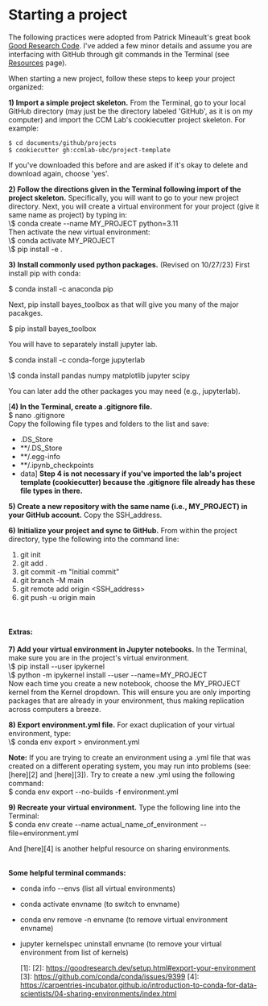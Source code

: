 # Starting a project
The following practices were adopted from Patrick Mineault's great book [Good Research Code](https://goodresearch.dev/). I've added a few minor details and assume you are interfacing with GitHub through git commands in the Terminal (see [Resources](resources) page). 

When starting a new project, follow these steps to keep your project organized:  

**1) Import a simple project skeleton.** From the Terminal, go to your local GitHub directory (may just be the directory labeled 'GitHub', as it is on my computer) and import the CCM Lab's cookiecutter project skeleton. For example:

```
$ cd documents/github/projects  
$ cookiecutter gh:ccmlab-ubc/project-template
```

If you've downloaded this before and are asked if it's okay to delete and download again, choose 'yes'.   

**2) Follow the directions given in the Terminal following import of the project skeleton.** Specifically, you will want to go to your new project directory. Next, you will create a virtual environment for your project (give it same name as project) by typing in:  
\\$ conda create --name MY_PROJECT python=3.11  
Then activate the new virtual environment:  
\\$ conda activate MY_PROJECT  
\\$ pip install -e .  

**3) Install commonly used python packages.** 
(Revised on 10/27/23) First install pip with conda:

$ conda install -c anaconda pip

Next, pip install bayes_toolbox as that will give you many of the major pacakges. 

$ pip install bayes_toolbox

You will have to separately install jupyter lab. 

$ conda install -c conda-forge jupyterlab

\\$ conda install pandas numpy matplotlib jupyter scipy  

You can later add the other packages you may need (e.g., jupyterlab). 
  
[**4) In the Terminal, create a .gitignore file.**  
$ nano .gitignore  
Copy the following file types and folders to the list and save:
- .DS_Store
- **/.DS_Store
- **/.egg-info
- **/.ipynb_checkpoints
- data] **Step 4 is not necessary if you've imported the lab's project template (cookiecutter) because the .gitignore file already has these file types in there.**

**5) Create a new repository with the same name (i.e., MY_PROJECT) in your GitHub account.** Copy the SSH_address. 

**6) Initialize your project and sync to GitHub.** From within the project directory, type the following into the command line:
1. git init
2. git add .
3. git commit -m "Initial commit"
4. git branch -M main
5. git remote add origin <SSH_address>
6. git push -u origin main

&nbsp;   
#### **Extras:** ####
**7) Add your virtual environment in Jupyter notebooks.** In the Terminal, make sure you are in the project's virtual environment.   
\\$ pip install --user ipykernel  
\\$ python -m ipykernel install --user --name=MY_PROJECT    
Now each time you create a new notebook, choose the MY_PROJECT kernel from the Kernel dropdown. This will ensure you are only importing packages that are already in your environment, thus making replication across computers a breeze.   

**8) Export environment.yml file.** For exact duplication of your virtual environment, type:  
\\$ conda env export > environment.yml  

**Note:** If you are trying to create an environment using a .yml file that was created on a different operating system, you may run into problems (see: [here][2] and [here][3]). Try to create a new .yml using the following command:  
$ conda env export --no-builds -f environment.yml  

**9) Recreate your virtual environment.** Type the following line into the Terminal:   
$ conda env create --name actual_name_of_environment --file=environment.yml

And [here][4] is another helpful resource on sharing environments. 

&nbsp;  
**Some helpful terminal commands:**  
- conda info --envs (list all virtual environments)
- conda activate envname (to switch to envname)
- conda env remove -n envname (to remove virtual environment envname) 
- jupyter kernelspec uninstall envname (to remove your virtual environment from list of kernels)  


  


  [1]: 
  [2]: https://goodresearch.dev/setup.html#export-your-environment
  [3]: https://github.com/conda/conda/issues/9399
  [4]: https://carpentries-incubator.github.io/introduction-to-conda-for-data-scientists/04-sharing-environments/index.html